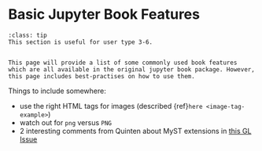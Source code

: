 # Basic Jupyter Book Features

```{admonition} User types
:class: tip
This section is useful for user type 3-6.
```

```{warning} Under Construction!

This page will provide a list of some commonly used book features which are all available in the original jupyter book package. However, this page includes best-practises on how to use them.
```

Things to include somewhere:
- use the right HTML tags for images (described {ref}`here <image-tag-example>`)
- watch out for `png` versus `PNG`
- 2 interesting comments from Quinten about MyST extensions in [this GL Issue](https://gitlab.tudelft.nl/mude/archive-2022/-/issues/25#note_163123)
